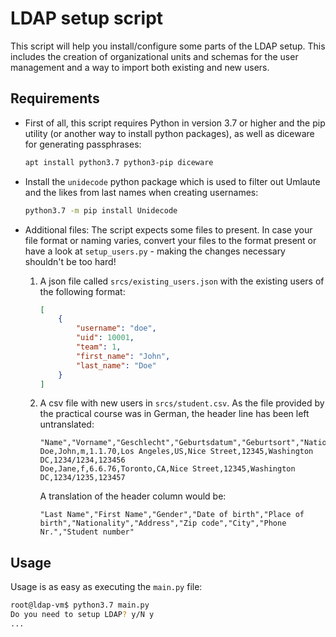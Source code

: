 # LDAP setup script

This script will help you install/configure some parts of the LDAP setup. This includes the creation of organizational units and schemas for the user management and a way to import both existing and new users.

## Requirements

- First of all, this script requires Python in version 3.7 or higher and the pip utility (or another way to install python packages), as well as diceware for generating passphrases:

    ```bash
    apt install python3.7 python3-pip diceware
    ```

- Install the `unidecode` python package which is used to filter out Umlaute and the likes from last names when creating usernames:

    ```bash
    python3.7 -m pip install Unidecode
    ```

- Additional files: The script expects some files to present. In case your file format or naming varies, convert your files to the format present or have a look at `setup_users.py` - making the changes necessary shouldn't be too hard!
    1. A json file called `srcs/existing_users.json` with the existing users of the following format:

        ```json
        [
            {
                "username": "doe",
                "uid": 10001,
                "team": 1,
                "first_name": "John",
                "last_name": "Doe"
            }
        ]
        ```
    
    2. A csv file with new users in `srcs/student.csv`. As the file provided by the practical course was in German, the header line has been left untranslated:

        ```csv
        "Name","Vorname","Geschlecht","Geburtsdatum","Geburtsort","Nationalität","Straße","PLZ","Ort","Telefon","Matrikelnummer"
        Doe,John,m,1.1.70,Los Angeles,US,Nice Street,12345,Washington DC,1234/1234,123456
        Doe,Jane,f,6.6.76,Toronto,CA,Nice Street,12345,Washington DC,1234/1235,123457
        ```

        A translation of the header column would be:
        ```csv
        "Last Name","First Name","Gender","Date of birth","Place of birth","Nationality","Address","Zip code","City","Phone Nr.","Student number"
        ```

## Usage

Usage is as easy as executing the `main.py` file:

```bash
root@ldap-vm$ python3.7 main.py
Do you need to setup LDAP? y/N y
...
```